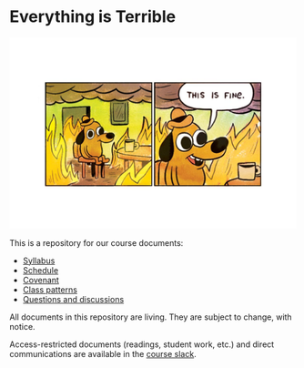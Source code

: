 # Everything is Terrible

![This is fine](./this-is-fine.jpg)

This is a repository for our course documents:
* [Syllabus](./syllabus.md)
* [Schedule](./schedule.md)
* [Covenant](./covenant.md)
* [Class patterns](./patterns.md)
* [Questions and discussions](./discussions.md)

All documents in this repository are living. They are subject to change, with notice.

Access-restricted documents (readings, student work, etc.) and direct communications are available in the [course slack](https://cin430f19.slack.com).

